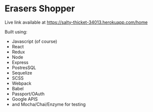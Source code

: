# Erasers Shopper

Live link available at https://salty-thicket-34013.herokuapp.com/home

Built using:
* Javascript (of course)
* React
* Redux
* Node
* Express
* PostresSQL
* Sequelize
* SCSS
* Webpack
* Babel
* Passport/OAuth
* Google APIS
* and Mocha/Chai/Enzyme for testing


